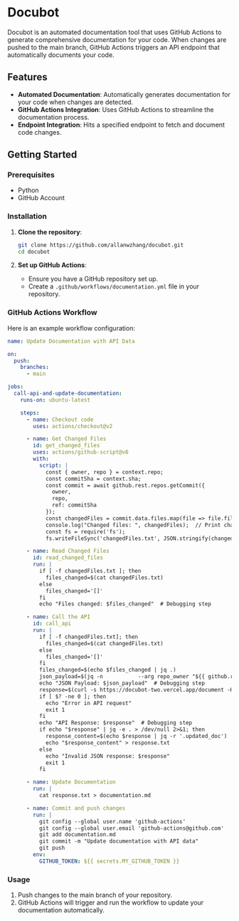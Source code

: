# Docubot

Docubot is an automated documentation tool that uses GitHub Actions to generate comprehensive documentation for your code. When changes are pushed to the main branch, GitHub Actions triggers an API endpoint that automatically documents your code.

## Features

- **Automated Documentation**: Automatically generates documentation for your code when changes are detected.
- **GitHub Actions Integration**: Uses GitHub Actions to streamline the documentation process.
- **Endpoint Integration**: Hits a specified endpoint to fetch and document code changes.

## Getting Started

### Prerequisites

- Python
- GitHub Account

### Installation

1. **Clone the repository**:

   ```bash
   git clone https://github.com/allanwzhang/docubot.git
   cd docubot
   ```

2. **Set up GitHub Actions**:
   - Ensure you have a GitHub repository set up.
   - Create a `.github/workflows/documentation.yml` file in your repository.

### GitHub Actions Workflow

Here is an example workflow configuration:

```yaml
name: Update Documentation with API Data

on:
  push:
    branches:
      - main

jobs:
  call-api-and-update-documentation:
    runs-on: ubuntu-latest

    steps:
      - name: Checkout code
        uses: actions/checkout@v2

      - name: Get Changed Files
        id: get_changed_files
        uses: actions/github-script@v6
        with:
          script: |
            const { owner, repo } = context.repo;
            const commitSha = context.sha;
            const commit = await github.rest.repos.getCommit({
              owner,
              repo,
              ref: commitSha
            });
            const changedFiles = commit.data.files.map(file => file.filename);
            console.log("Changed files: ", changedFiles);  // Print changed files for debugging
            const fs = require('fs');
            fs.writeFileSync('changedFiles.txt', JSON.stringify(changedFiles));

      - name: Read Changed Files
        id: read_changed_files
        run: |
          if [ -f changedFiles.txt ]; then
            files_changed=$(cat changedFiles.txt)
          else
            files_changed='[]'
          fi
          echo "Files changed: $files_changed"  # Debugging step

      - name: Call the API
        id: call_api
        run: |
          if [ -f changedFiles.txt]; then
            files_changed=$(cat changedFiles.txt)
          else
            files_changed='[]'
          fi
          files_changed=$(echo $files_changed | jq .)
          json_payload=$(jq -n           --arg repo_owner "${{ github.repository_owner }}"           --arg repo "${{ github.event.repository.name }}"           --argjson files_changed "$files_changed"           '{repo_owner: $repo_owner, repo: $repo, files_changed: $files_changed}')
          echo "JSON Payload: $json_payload"  # Debugging step
          response=$(curl -s https://docubot-two.vercel.app/document -H "Content-Type: application/json" -d "$json_payload")
          if [ $? -ne 0 ]; then
            echo "Error in API request"
            exit 1
          fi
          echo "API Response: $response"  # Debugging step
          if echo "$response" | jq -e . > /dev/null 2>&1; then
            response_content=$(echo $response | jq -r '.updated_doc')
            echo "$response_content" > response.txt
          else
            echo "Invalid JSON response: $response"
            exit 1
          fi

      - name: Update Documentation
        run: |
          cat response.txt > documentation.md

      - name: Commit and push changes
        run: |
          git config --global user.name 'github-actions'
          git config --global user.email 'github-actions@github.com'
          git add documentation.md
          git commit -m "Update documentation with API data"
          git push
        env:
          GITHUB_TOKEN: ${{ secrets.MY_GITHUB_TOKEN }}
```

### Usage

1. Push changes to the main branch of your repository.
2. GitHub Actions will trigger and run the workflow to update your documentation automatically.
